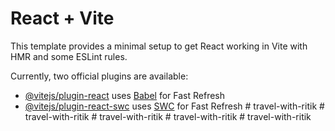 # React + Vite

This template provides a minimal setup to get React working in Vite with HMR and some ESLint rules.

Currently, two official plugins are available:

- [@vitejs/plugin-react](https://github.com/vitejs/vite-plugin-react/blob/main/packages/plugin-react/README.md) uses [Babel](https://babeljs.io/) for Fast Refresh
- [@vitejs/plugin-react-swc](https://github.com/vitejs/vite-plugin-react-swc) uses [SWC](https://swc.rs/) for Fast Refresh
#   t r a v e l - w i t h - r i t i k  
 #   t r a v e l - w i t h - r i t i k  
 #   t r a v e l - w i t h - r i t i k  
 #   t r a v e l - w i t h - r i t i k  
 #   t r a v e l - w i t h - r i t i k  
 
